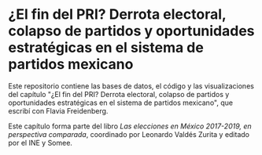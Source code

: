 # ¿El fin del PRI? Derrota electoral, colapso de partidos y oportunidades estratégicas en el sistema de partidos mexicano

Este repositorio contiene las bases de datos, el código y las visualizaciones del capítulo "¿El fin del PRI? Derrota electoral, colapso de partidos y oportunidades estratégicas en el sistema de partidos mexicano", que escribí con Flavia Freidenberg.

Este capítulo forma parte del libro *Las elecciones en México 2017-2019, en perspectiva comparada*, coordinado por Leonardo Valdés Zurita y editado por el INE y Somee.
